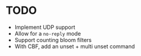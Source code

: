 # TODO

 * Implement UDP support
 * Allow for a `no-reply` mode
 * Support counting bloom filters
 * With CBF, add an unset + multi unset command

